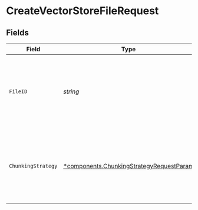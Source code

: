 # CreateVectorStoreFileRequest


## Fields

| Field                                                                                                                               | Type                                                                                                                                | Required                                                                                                                            | Description                                                                                                                         |
| ----------------------------------------------------------------------------------------------------------------------------------- | ----------------------------------------------------------------------------------------------------------------------------------- | ----------------------------------------------------------------------------------------------------------------------------------- | ----------------------------------------------------------------------------------------------------------------------------------- |
| `FileID`                                                                                                                            | *string*                                                                                                                            | :heavy_check_mark:                                                                                                                  | A [File](/docs/api-reference/files) ID that the vector store should use. Useful for tools like `file_search` that can access files. |
| `ChunkingStrategy`                                                                                                                  | [*components.ChunkingStrategyRequestParam](../../models/components/chunkingstrategyrequestparam.md)                                 | :heavy_minus_sign:                                                                                                                  | The chunking strategy used to chunk the file(s). If not set, will use the `auto` strategy.                                          |